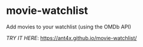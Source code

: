 # movie-watchlist
Add movies to your watchlist (using the OMDb API)

*TRY IT HERE*: https://ant4x.github.io/movie-watchlist/
